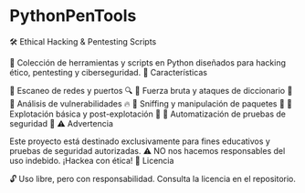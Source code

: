 # PythonPenTools
🛠️ Ethical Hacking & Pentesting Scripts

🚀 Colección de herramientas y scripts en Python diseñados para hacking ético, pentesting y ciberseguridad.
📌 Características

🔹 Escaneo de redes y puertos 🔍
🔹 Fuerza bruta y ataques de diccionario 🔑
🔹 Análisis de vulnerabilidades 🔥
🔹 Sniffing y manipulación de paquetes 📡
🔹 Explotación básica y post-explotación 🦠
🔹 Automatización de pruebas de seguridad 🤖
⚠️ Advertencia

Este proyecto está destinado exclusivamente para fines educativos y pruebas de seguridad autorizadas.
⚠️ NO nos hacemos responsables del uso indebido. ¡Hackea con ética!
📜 Licencia

🔓 Uso libre, pero con responsabilidad. Consulta la licencia en el repositorio.
